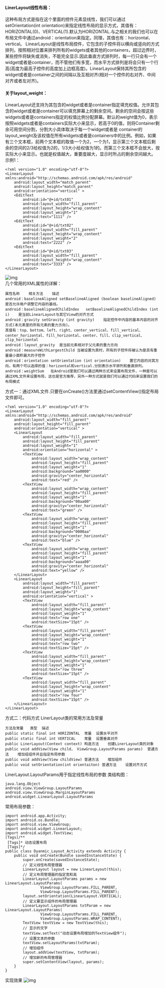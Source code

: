 #### LinerLayout线性布局：
这种布局方式是指在这个里面的控件元素显线性，我们可以通过setOrientation(int orientation)来指定线性布局的显示方式，其值有：HORIZONTAL(0)、VERTICAL(1).默认为HORIZONTAL.与之相关的我们也可以在布局文件中通过android：orientation来指定。同理，其值也有：horizontal、vertical。
LinearLayout是线性布局控件，它包含的子控件将以横向或竖向的方式排列，按照相对位置来排列所有的widgets或者其他的containers，超过边界时，某些控件将缺失或消失，不能完全显示.因此垂直方式排列时，每一行只会有一个widget或者是container，而不管他们有多宽，而水平方式排列是将会只有一个行高(高度为最高子控件的高度加上边框高度)。LinearLayout保持其所包含的widget或者是container之间的间隔以及互相对齐(相对一个控件的右对齐、中间对齐或者左对齐)。
#### 关于layout_weight：
LinearLayout还支持为其包含的widget或者是container指定填充权值。允许其包含的widget或者是container可以填充屏幕上的剩余空间。剩余的空间会按这些widgets或者是containers指定的权值比例分配屏幕。默认的weight值为0，表示按照widgets或者是containers实际大小来显示，若高于0的值，则将Container剩余可用空间分割，分割大小具体取决于每一个widget或者是 container的layout_weight及该权值在所有widgets或者是containers中的比例。例如，如果有三个文本框，前两个文本框的取值一个为2，一个为1，显示第三个文本框后剩余的空间的2/3给权值为2的，1/3大小给权值为1的。而第三个文本框不会放大，按实际大小来显示。也就是权值越大，重要度越大，显示时所占的剩余空间越大。
示例1：
```  
<?xml version="1.0" encoding="utf-8"?>
<LinearLayout xmlns:android="http://schemas.android.com/apk/res/android"
    android:layout_width="match_parent"
    android:layout_height="match_parent"
    android:orientation="vertical" >
    <EditText
        android:id="@+id/txt01"
        android:layout_width="fill_parent"
        android:layout_height="wrap_content"
        android:layout_weight="1"
        android:text="1111" />
    <EditText
        android:id="@+id/txt02"
        android:layout_width="fill_parent"
        android:layout_height="wrap_content"
        android:layout_weight="2"
        android:text="2222" />
    <EditText
        android:id="@+id/txt03"
        android:layout_width="fill_parent"
        android:layout_height="wrap_content"
        android:text="3333" />
</LinearLayout>
```
![img](P)  
几个常用的XML属性的详解：
```  
属性名称	相关方法	描述
android：baselineAligned	setBaselineAligned (boolean baselineAligned)	是否允许用户调整它内容的基线。
android：baselineAlignedChildIndex	setBaselineAlignedChildIndex (int i)	是当前LinearLayout与其它View的对齐方式
android：gravity	setGravity (int gravity)	指定控件中内容的基本内容的对齐方式(本元素里的所有元素的重力方向)。
其值有：top、bottom、left、right、center_vertical、fill_vertical、center_horizontal、fill_horizontal、center、fill、clip_vertical、clip_horizontal
android：layout_gravity	是当前元素相对于父元素的重力方向
android：measureWithLargestChild	当被设置为真时，所有的子控件将被认为是具有重量最小面积最大的子控件
android：orientation	setOrientation (int orientation)	置它内容的对其方向，有两个可以选择的值：horizontal和vertical.分别表示水平排列和垂直排列。
android：weightSum	在Android里我们可以通过两种方式来设置布局文件，一种是可以通过XML文件来设置布局，这也是官方推荐，另外一种方式就是我们可以通过代码来设置我们的布局模式
```
方式一：通过XML文件.只要在onCreate()方法里通过setContentView()指定布局文件即可。
```  
<?xml version="1.0" encoding="utf-8"?>
<LinearLayout xmlns:android="http://schemas.android.com/apk/res/android"
    android:layout_width="fill_parent"
    android:layout_height="fill_parent"
    android:orientation="vertical" >
    <LinearLayout
        android:layout_width="fill_parent"
        android:layout_height="fill_parent"
        android:layout_weight="1"
        android:orientation="horizontal" >
        <TextView
            android:layout_width="wrap_content"
            android:layout_height="fill_parent"
            android:layout_weight="1"
            android:background="aa0000"
            android:gravity="center_horizontal"
            android:text="red" />
        <TextView
            android:layout_width="wrap_content"
            android:layout_height="fill_parent"
            android:layout_weight="1"
            android:background="00aa00"
            android:gravity="center_horizontal"
            android:text="green" />
        <TextView
            android:layout_width="wrap_content"
            android:layout_height="fill_parent"
            android:layout_weight="1"
            android:background="0000aa"
            android:gravity="center_horizontal"
            android:text="blue" />
        <TextView
            android:layout_width="wrap_content"
            android:layout_height="fill_parent"
            android:layout_weight="1"
            android:background="aaaa00"
            android:gravity="center_horizontal"
            android:text="yellow" />
    </LinearLayout>
    <LinearLayout
        android:layout_width="fill_parent"
        android:layout_height="fill_parent"
        android:layout_weight="1"
        android:orientation="vertical" >
        <TextView
            android:layout_width="fill_parent"
            android:layout_height="wrap_content"
            android:layout_weight="1"
            android:text="row one"
            android:textSize="15pt" />
        <TextView
            android:layout_width="fill_parent"
            android:layout_height="wrap_content"
            android:layout_weight="1"
            android:text="row two"
            android:textSize="15pt" />
        <TextView
            android:layout_width="fill_parent"
            android:layout_height="wrap_content"
            android:layout_weight="1"
            android:text="row three"
            android:textSize="15pt" />
        <TextView
            android:layout_width="fill_parent"
            android:layout_height="wrap_content"
            android:layout_weight="1"
            android:text="row four"
            android:textSize="15pt" />
    </LinearLayout>
</LinearLayout>
```
方式二：代码方式
LinerLayout类的常用方法及常量
```  
方法及常量	类型	描述
public static final int HORIZONTAL	常量	设置水平对齐
public static final int VERTICAL	常量	设置垂直对齐
public LinerLayout(Context context)	构造方法	创建LinerLayout类的对象
public void addView(View child， ViewGroup.LayoutParams params)	普通方法	增加组组件并且指定布局参数
public void addView(View childView)	普通方法	增加组件
public void setOrientation(int orientaiton)	普通方法	设置对齐方式
```
LinerLayout.LayoutParams用于指定线性布局的参数
类结构图：
```  
java.lang.Object
android.view.ViewGroup.LayoutParams
android.view.ViewGroup.MarginLayoutParams
android.widget.LinearLayout.LayoutParams
```
常用布局参数：
```  
import android.app.Activity;
import android.os.Bundle;
import android.view.ViewGroup;
import android.widget.LinearLayout;
import android.widget.TextView;
[Tags]/**
 [Tags]* 动态设置布局
 [Tags]*/
public class Dyanmic_Layout_Activity extends Activity {
	public void onCreate(Bundle savedInstanceState) {
		super.onCreate(savedInstanceState);
		// 定义线性布局管理器
		LinearLayout layout = new LinearLayout(this);
		// 定义布局管理器的指定宽和高
		LinearLayout.LayoutParams params = new LinearLayout.LayoutParams(
				ViewGroup.LayoutParams.FILL_PARENT,
				ViewGroup.LayoutParams.FILL_PARENT);
		layout.setOrientation(LinearLayout.VERTICAL);
		// 定义要显示组件的布局管理器
		LinearLayout.LayoutParams txtParam = new LinearLayout.LayoutParams(
				ViewGroup.LayoutParams.FILL_PARENT,
				ViewGroup.LayoutParams.WRAP_CONTENT);
		TextView textView = new TextView(this);
		// 显示的文字
		textView.setText("动态设置布局增加的TextView组件");
		// 设置文本的参数
		textView.setLayoutParams(txtParam);
		// 增加组件
		layout.addView(textView, txtParam);
		// 增加新的布局管理器
		super.setContentView(layout, params);
	}
}
```
实现效果
![img](P)  